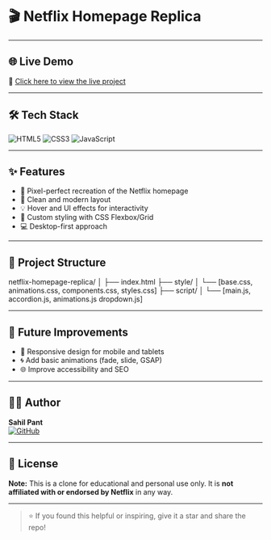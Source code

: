 # 🎬 Netflix Homepage Replica


---

## 🌐 Live Demo

🔗 [Click here to view the live project](https://sahil-pant.github.io/netflix-homepage-replica/)

---

## 🛠️ Tech Stack

![HTML5](https://img.shields.io/badge/-HTML5-E34F26?logo=html5&logoColor=fff&style=flat)
![CSS3](https://img.shields.io/badge/-CSS3-1572B6?logo=css3&logoColor=fff&style=flat)
![JavaScript](https://img.shields.io/badge/-JavaScript-F7DF1E?logo=javascript&logoColor=000&style=flat)

---

## ✨ Features

- 🎯 Pixel-perfect recreation of the Netflix homepage
- 📱 Clean and modern layout
- 💡 Hover and UI effects for interactivity
- 🎨 Custom styling with CSS Flexbox/Grid
- 💻 Desktop-first approach

---

## 📁 Project Structure

netflix-homepage-replica/
│
├── index.html
├── style/
│ └── [base.css, animations.css, components.css, styles.css]
├── script/
│ └── [main.js, accordion.js, animations.js dropdown.js]


---

## 🚀 Future Improvements

- 📱 Responsive design for mobile and tablets
- 🌀 Add basic animations (fade, slide, GSAP)
- 🌐 Improve accessibility and SEO

---

## 🧑‍💻 Author

**Sahil Pant**  
[![GitHub](https://img.shields.io/badge/-GitHub-181717?logo=github&logoColor=fff&style=flat)](https://github.com/Sahil-Pant)  

---

## 📄 License

**Note:** This is a clone for educational and personal use only. It is **not affiliated with or endorsed by Netflix** in any way.

---

> ⭐ If you found this helpful or inspiring, give it a star and share the repo!
